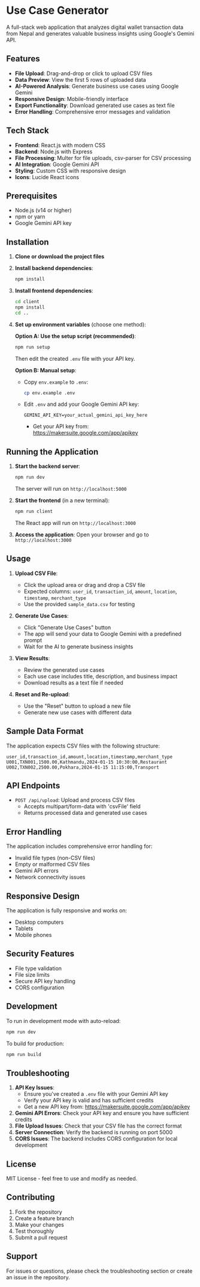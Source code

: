 # Use Case Generator

A full-stack web application that analyzes digital wallet transaction data from Nepal and generates valuable business insights using Google's Gemini API.

## Features

- **File Upload**: Drag-and-drop or click to upload CSV files
- **Data Preview**: View the first 5 rows of uploaded data
- **AI-Powered Analysis**: Generate business use cases using Google Gemini
- **Responsive Design**: Mobile-friendly interface
- **Export Functionality**: Download generated use cases as text file
- **Error Handling**: Comprehensive error messages and validation

## Tech Stack

- **Frontend**: React.js with modern CSS
- **Backend**: Node.js with Express
- **File Processing**: Multer for file uploads, csv-parser for CSV processing
- **AI Integration**: Google Gemini API
- **Styling**: Custom CSS with responsive design
- **Icons**: Lucide React icons

## Prerequisites

- Node.js (v14 or higher)
- npm or yarn
- Google Gemini API key

## Installation

1. **Clone or download the project files**

2. **Install backend dependencies**:
   ```bash
   npm install
   ```

3. **Install frontend dependencies**:
   ```bash
   cd client
   npm install
   cd ..
   ```

4. **Set up environment variables** (choose one method):
   
   **Option A: Use the setup script (recommended)**:
   ```bash
   npm run setup
   ```
   Then edit the created `.env` file with your API key.
   
   **Option B: Manual setup**:
   - Copy `env.example` to `.env`:
     ```bash
     cp env.example .env
     ```
   - Edit `.env` and add your Google Gemini API key:
     ```
     GEMINI_API_KEY=your_actual_gemini_api_key_here
     ```
      - Get your API key from: https://makersuite.google.com/app/apikey

## Running the Application

1. **Start the backend server**:
   ```bash
   npm run dev
   ```
   The server will run on `http://localhost:5000`

2. **Start the frontend** (in a new terminal):
   ```bash
   npm run client
   ```
   The React app will run on `http://localhost:3000`

3. **Access the application**:
   Open your browser and go to `http://localhost:3000`

## Usage

1. **Upload CSV File**:
   - Click the upload area or drag and drop a CSV file
   - Expected columns: `user_id`, `transaction_id`, `amount`, `location`, `timestamp`, `merchant_type`
   - Use the provided `sample_data.csv` for testing

2. **Generate Use Cases**:
   - Click "Generate Use Cases" button
   - The app will send your data to Google Gemini with a predefined prompt
   - Wait for the AI to generate business insights

3. **View Results**:
   - Review the generated use cases
   - Each use case includes title, description, and business impact
   - Download results as a text file if needed

4. **Reset and Re-upload**:
   - Use the "Reset" button to upload a new file
   - Generate new use cases with different data

## Sample Data Format

The application expects CSV files with the following structure:

```csv
user_id,transaction_id,amount,location,timestamp,merchant_type
U001,TXN001,1500.00,Kathmandu,2024-01-15 10:30:00,Restaurant
U002,TXN002,2500.00,Pokhara,2024-01-15 11:15:00,Transport
```

## API Endpoints

- `POST /api/upload`: Upload and process CSV files
  - Accepts multipart/form-data with 'csvFile' field
  - Returns processed data and generated use cases

## Error Handling

The application includes comprehensive error handling for:
- Invalid file types (non-CSV files)
- Empty or malformed CSV files
- Gemini API errors
- Network connectivity issues

## Responsive Design

The application is fully responsive and works on:
- Desktop computers
- Tablets
- Mobile phones

## Security Features

- File type validation
- File size limits
- Secure API key handling
- CORS configuration

## Development

To run in development mode with auto-reload:
```bash
npm run dev
```

To build for production:
```bash
npm run build
```

## Troubleshooting

1. **API Key Issues**: 
   - Ensure you've created a `.env` file with your Gemini API key
   - Verify your API key is valid and has sufficient credits
   - Get a new API key from: https://makersuite.google.com/app/apikey
2. **Gemini API Errors**: Check your API key and ensure you have sufficient credits
3. **File Upload Issues**: Check that your CSV file has the correct format
4. **Server Connection**: Verify the backend is running on port 5000
5. **CORS Issues**: The backend includes CORS configuration for local development

## License

MIT License - feel free to use and modify as needed.

## Contributing

1. Fork the repository
2. Create a feature branch
3. Make your changes
4. Test thoroughly
5. Submit a pull request

## Support

For issues or questions, please check the troubleshooting section or create an issue in the repository. 